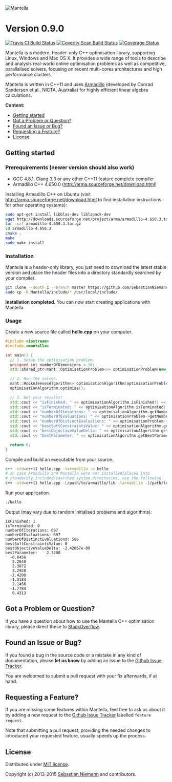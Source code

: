![Mantella](http://sebastianniemann.github.io/Mantella/assets/images/logo_with_name.png)

Version 0.9.0
=============

[![Travis CI Build Status](https://travis-ci.org/SebastianNiemann/Mantella.png?branch=master)](https://travis-ci.org/SebastianNiemann/Mantella) [![Coverity Scan Build Status](https://scan.coverity.com/projects/3285/badge.svg)](https://scan.coverity.com/projects/3285) [![Coverage Status](https://coveralls.io/repos/SebastianNiemann/Mantella/badge.svg?branch=master)](https://coveralls.io/r/SebastianNiemann/Mantella?branch=master)

Mantella is a modern, header-only C++ optimisation library, supporting Linux, Windows and Mac OS X. It provides a wide range of tools to describe and analysis real-world online optimisation problems as well as competitive, parallalised solvers, focusing on recent multi-cores architectures and high performance clusters. 

Mantella is written in C++11 and uses [Armadillo](http://arma.sourceforge.net/) (developed by Conrad Sanderson et al., NICTA, Australia) for highly efficient linear algebra calculations.

**Content:**
- [Getting started](#getting-started)
- [Got a Problem or Question?](#got-a-problem-or-question)
- [Found an Issue or Bug?](#found-an-issue-or-bug)
- [Requesting a Feature?](#requesting-a-feature)
- [License](#license)

<a name="getting-started"></a> Getting started
----------------------------------------------
### Prerequirements (newer version should also work)
- GCC 4.8.1, Clang 3.3 or any other C++11 feature complete compiler
- Armadillo C++ 4.650.0 (http://arma.sourceforge.net/download.html)

Installing Armadillo C++ on Ubuntu (visit http://arma.sourceforge.net/download.html to find installation instructions for other operating systems):
```bash
sudo apt-get install libblas-dev liblapack-dev
wget http://downloads.sourceforge.net/project/arma/armadillo-4.650.3.tar.gz
tar -xzf armadillo-4.650.3.tar.gz
cd armadillo-4.650.3
cmake .
make
sudo make install
```

### Installation
Mantella is a header-only library, you just need to download the latest stable version and place the header files into a directory standardly searched by your compiler.
```bash
git clone --depth 1 --branch master https://github.com/SebastianNiemann/Mantella.git
sudo cp -R Mantella/include/* /usr/local/include/
```
**Installation completed.** You can now start creating applications with Mantella.

### Usage
Create a new source file called **hello.cpp** on your computer.
```cpp
#include <iostream>
#include <mantella>

int main() {
  // 1. Setup the optimisation problem.
  unsigned int numberOfDimensions = 10;
  std::shared_ptr<mant::OptimisationProblem<>> optimisationProblem(new mant::bbob::SphereFunction<>(numberOfDimensions));

  // 2. Run the solver.
  mant::HookeJeevesAlgorithm<> optimisationAlgorithm(optimisationProblem);
  optimisationAlgorithm.optimise();

  // 3. Get your results!
  std::cout << "isFinished: " << optimisationAlgorithm.isFinished() << "\n";
  std::cout << "isTerminated: " << optimisationAlgorithm.isTerminated() << "\n";
  std::cout << "numberOfIterations: " << optimisationAlgorithm.getNumberOfIterations() << "\n";
  std::cout << "numberOfEvaluations: " << optimisationProblem->getNumberOfEvaluations() << "\n";
  std::cout << "numberOfDistinctEvaluations: " << optimisationProblem->getNumberOfDistinctEvaluations() << "\n";
  std::cout << "bestSoftConstraintsValue: " << optimisationAlgorithm.getBestSoftConstraintsValue() << "\n";
  std::cout << "bestObjectiveValueDelta: " << optimisationAlgorithm.getBestObjectiveValue() - optimisationProblem->getAcceptableObjectiveValue() << "\n";
  std::cout << "bestParameter: " << optimisationAlgorithm.getBestParameter() << std::endl;

  return 0;
}
```

Compile and build an executable from your source.
```bash
c++ -std=c++11 hello.cpp -larmadillo -o hello
# In case Armadillo and Mantella were not installed/placed into 
# standardly included/searched system directories, use the following
c++ -std=c++11 hello.cpp -L/path/to/armaillo/lib -larmadillo -I/path/to/armadillo/include -I/path/to/mantella/include -o hello
```

Run your application.
```bash
./hello
```

Output (may vary due to random initialised problems and algorithms):
```
isFinished: 1
isTerminated: 0
numberOfIterations: 697
numberOfEvaluations: 697
numberOfDistinctEvaluations: 586
bestSoftConstraintsValue: 0
bestObjectiveValueDelta: -2.42667e-09
bestParameter:    2.7208
  -0.8456
   2.2640
   2.3872
   3.2928
  -2.4200
  -1.3184
   2.1456
  -1.7784
   0.4313
```

<a name="got-a-problem-or-question"></a> Got a Problem or Question?
-------------------------------------------------------------------
If you have a question about how to use the Mantella C++ optimisation library, please direct these to [StackOverflow](http://stackoverflow.com/questions/tagged/mantella).

<a name="found-an-issue-or-bug"></a> Found an Issue or Bug?
-----------------------------------------------------------
If you found a bug in the source code or a mistake in any kind of documentation, please **let us know** by adding an issue to the [Github Issue Tracker](https://github.com/SebastianNiemann/Mantella/issues).

You are welcomed to submit a pull request with your fix afterwards, if at hand.

<a name="requesting-a-feature"></a> Requesting a Feature?
---------------------------------------------------------
If you are missing some features within Mantella, feel free to ask us about it by adding a new request to the [Github Issue Tracker](https://github.com/SebastianNiemann/Mantella/issues) labelled `feature request`.

Note that submitting a pull request, providing the needed changes to introduced your requested feature, usually speeds up the process.

<a name="license"></a> License
------------------------------
Distributed under [MIT license](http://opensource.org/licenses/MIT).

Copyright (c) 2013-2015 [Sebastian Niemann](mailto:niemann@sra.uni-hannover.de) and contributors.
